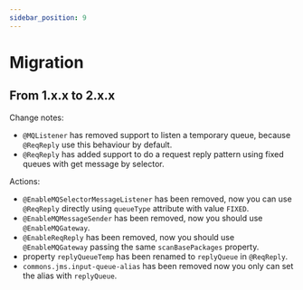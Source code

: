 ```yaml
---
sidebar_position: 9
---
```


# Migration

## From 1.x.x to 2.x.x

Change notes:

- `@MQListener` has removed support to listen a temporary queue, because `@ReqReply` use this behaviour by default.
- `@ReqReply` has added support to do a request reply pattern using fixed queues with get message by selector.

Actions:

- `@EnableMQSelectorMessageListener` has been removed, now you can use `@ReqReply` directly using `queueType` attribute
  with value `FIXED`.
- `@EnableMQMessageSender` has been removed, now you should use `@EnableMQGateway`.
- `@EnableReqReply` has been removed, now you should use `@EnableMQGateway` passing the same `scanBasePackages`
  property.
- property `replyQueueTemp` has been renamed to `replyQueue` in `@ReqReply`.
- `commons.jms.input-queue-alias` has been removed now you only can set the alias with `replyQueue`.